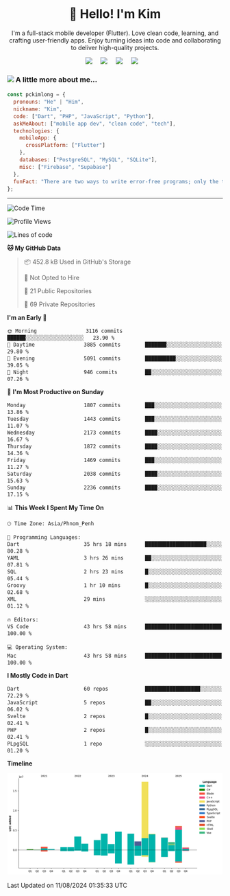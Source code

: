 <h1 align="center">👋 Hello! I'm Kim</h1>

<p align="center">
   I'm a full-stack mobile developer (Flutter). Love clean code, learning, and crafting user-friendly apps. Enjoy turning ideas into code and collaborating to deliver high-quality projects.
</p>

<p align="center">
  <a href="mailto:pochkimlong88@gmail.com"><img src="https://img.shields.io/badge/gmail-%23D14836.svg?&style=for-the-badge&logo=gmail&logoColor=white" /></a>&nbsp;&nbsp;&nbsp;&nbsp;
  <a href="https://t.me/pochkimlong/"><img src="https://img.shields.io/badge/telegram-%230077B5.svg?&style=for-the-badge&logo=telegram&logoColor=white" /></a>&nbsp;&nbsp;&nbsp;&nbsp;
  <a href="https://www.youtube.com/@PochKimlong/"><img src="https://img.shields.io/badge/youtube-%23dc2743.svg?&style=for-the-badge&logo=youtube&logoColor=white" /></a>&nbsp;&nbsp;&nbsp;&nbsp;
  <a href="https://www.tiktok.com/@pckimlong/"><img src="https://img.shields.io/badge/tiktok-%23000000.svg?&style=for-the-badge&logo=tiktok&logoColor=white" /></a>&nbsp;&nbsp;&nbsp;&nbsp;
</p>

### <img src="https://media.giphy.com/media/VgCDAzcKvsR6OM0uWg/giphy.gif" width="50"> A little more about me...  

```javascript
const pckimlong = {
  pronouns: "He" | "Him",
  nickname: "Kim",
  code: ["Dart", "PHP", "JavaScript", "Python"],
  askMeAbout: ["mobile app dev", "clean code", "tech"],
  technologies: {
    mobileApp: {
      crossPlatform: ["Flutter"]
    },
    databases: ["PostgreSQL", "MySQL", "SQLite"],
    misc: ["Firebase", "Supabase"]
  },
  funFact: "There are two ways to write error-free programs; only the third one works."
};
```
---

<!--START_SECTION:waka-->
![Code Time](http://img.shields.io/badge/Code%20Time-327%20hrs-blue)

![Profile Views](http://img.shields.io/badge/Profile%20Views-0-blue)

![Lines of code](https://img.shields.io/badge/From%20Hello%20World%20I%27ve%20Written-24.7%20million%20lines%20of%20code-blue)

**🐱 My GitHub Data** 

> 📦 452.8 kB Used in GitHub's Storage 
 > 
> 🚫 Not Opted to Hire
 > 
> 📜 21 Public Repositories 
 > 
> 🔑 69 Private Repositories 
 > 
**I'm an Early 🐤** 

```text
🌞 Morning                3116 commits        ██████░░░░░░░░░░░░░░░░░░░   23.90 % 
🌆 Daytime                3885 commits        ███████░░░░░░░░░░░░░░░░░░   29.80 % 
🌃 Evening                5091 commits        ██████████░░░░░░░░░░░░░░░   39.05 % 
🌙 Night                  946 commits         ██░░░░░░░░░░░░░░░░░░░░░░░   07.26 % 
```
📅 **I'm Most Productive on Sunday** 

```text
Monday                   1807 commits        ███░░░░░░░░░░░░░░░░░░░░░░   13.86 % 
Tuesday                  1443 commits        ███░░░░░░░░░░░░░░░░░░░░░░   11.07 % 
Wednesday                2173 commits        ████░░░░░░░░░░░░░░░░░░░░░   16.67 % 
Thursday                 1872 commits        ████░░░░░░░░░░░░░░░░░░░░░   14.36 % 
Friday                   1469 commits        ███░░░░░░░░░░░░░░░░░░░░░░   11.27 % 
Saturday                 2038 commits        ████░░░░░░░░░░░░░░░░░░░░░   15.63 % 
Sunday                   2236 commits        ████░░░░░░░░░░░░░░░░░░░░░   17.15 % 
```


📊 **This Week I Spent My Time On** 

```text
🕑︎ Time Zone: Asia/Phnom_Penh

💬 Programming Languages: 
Dart                     35 hrs 18 mins      ████████████████████░░░░░   80.28 % 
YAML                     3 hrs 26 mins       ██░░░░░░░░░░░░░░░░░░░░░░░   07.81 % 
SQL                      2 hrs 23 mins       █░░░░░░░░░░░░░░░░░░░░░░░░   05.44 % 
Groovy                   1 hr 10 mins        █░░░░░░░░░░░░░░░░░░░░░░░░   02.68 % 
XML                      29 mins             ░░░░░░░░░░░░░░░░░░░░░░░░░   01.12 % 

🔥 Editors: 
VS Code                  43 hrs 58 mins      █████████████████████████   100.00 % 

💻 Operating System: 
Mac                      43 hrs 58 mins      █████████████████████████   100.00 % 
```

**I Mostly Code in Dart** 

```text
Dart                     60 repos            ██████████████████░░░░░░░   72.29 % 
JavaScript               5 repos             ██░░░░░░░░░░░░░░░░░░░░░░░   06.02 % 
Svelte                   2 repos             █░░░░░░░░░░░░░░░░░░░░░░░░   02.41 % 
PHP                      2 repos             █░░░░░░░░░░░░░░░░░░░░░░░░   02.41 % 
PLpgSQL                  1 repo              ░░░░░░░░░░░░░░░░░░░░░░░░░   01.20 % 
```



**Timeline**

![Lines of Code chart](https://raw.githubusercontent.com/pckimlong/pckimlong/main/assets/bar_graph.png)


 Last Updated on 11/08/2024 01:35:33 UTC
<!--END_SECTION:waka-->

<!---
PochKimlong/PochKimlong is a ✨ special ✨ repository because its `README.md` (this file) appears on your GitHub profile.
You can click the Preview link to take a look at your changes.
--->
